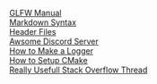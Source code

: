 [GLFW Manual](https://www.glfw.org/GLFWReference271.pdf)
<br>
[Markdown Syntax](https://www.markdownguide.org/basic-syntax)
<br>
[Header Files](https://www.learncpp.com/cpp-tutorial/header-files/)
<br>
[Awsome Discord Server](https://discord.gg/seyXJsar)
<br>
[How to Make a Logger](https://www.codeproject.com/tips/987850/logging-in-cplusplus)
<br>
[How to Setup CMake](https://cliutils.gitlab.io/modern-cmake/modern-cmake.pdf)
<br>
[Really Usefull Stack Overflow Thread](https://stackoverflow.com/questions/17768008/how-to-build-install-glfw-3-and-use-it-in-a-linux-project)
<br>